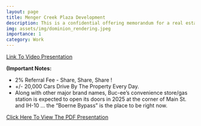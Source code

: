 ```yaml
---
layout: page
title: Menger Creek Plaza Development
description: This is a confidential offering memorandum for a real estate project that I am developing out in "Booming Boerne" (Northside San Antonio, TX).
img: assets/img/dominion_rendering.jpeg
importance: 1
category: Work
---
```


[Link To Video Presentation](https://youtu.be/bkOZjt5vURU)


**(Important Notes:**
<ul>
  <li>2% Referral Fee - Share, Share, Share !</li>
  <li>+/- 20,000 Cars Drive By The Property Every Day.</li>
  <li>Along with other major brand names, Buc-ee’s convenience store/gas station is expected to open its doors in 2025 at the corner of Main St. and IH-10 ... the “Boerne Bypass” is the place to be right now.</li>
</ul>


[Click Here To View The PDF Presentation](https:///santigtz95.github.io/assets/pdf/Menger_Creek_Project.pdf)

